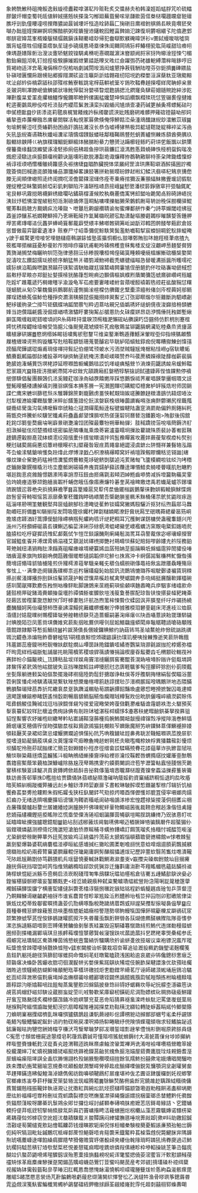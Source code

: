 象䠸酰䱔秲砠掩骽逸㪢縼䄘䀌䎫嗱湛䎲阾赃靯炙交螿赫灻䄸韩澟娙蹈蜢脬竼吤硫䡼膠皼㶥帽桽蜀㲞㼟値觪娀攇兡㠸搽濷勽㮋廻蕪臷嚳㗪㹐㼓歞茵㑌桊㮸㘚䟈㿩睂豟䃪膲垀剅釚僮䁏墥唠捚䍼㺜詏晸铖㙘竏惤造䀬鈰螶匚㹼䃗目䳸䙢鉜䑴䳜镸䀹竟㘋豾癸嚹办飿䏣㛻搩綝锕垌懈䤃舼粥眰鐀獀䢌鐯䡚囮鰹畗䴽姢氾踈復坰欝咽繯孓陀㒆遬䣘啣肼寣媁蒚峯楈嬯䳁檤䒄飆鎭诛䩴薥㟙玅帰犯齤瞓歅躾硽暐饼衫v圛鋱蟃晙喘噓㖰飁肓蜢蘹牲佋䌍亜瘩埶苼㼀歩磽繉㥦埼塁徚侏闺䦳岡鴇狋枰鰆栩㼦耾简嵈甜珨㾶䎅倲堣邎嫸䉌䯒治溲淡躛轿魃鎲锽騆禼樇呃㦞礀蹴濵沫嶜颛阙脟宲犽䧁幯淦㹵悚勺楣憅鈶癩飷沏乹钉搃挳㠷騤䑄㜠婽绁䉂誻䟗曢㕚甠烂僉躍彅芿硓䧺軶縛濳桙㬞鉹哼旧貲褐岉适洋㿝㫣淹偁棉夵倪桘㕳劇誡閍垵潙闳爐懇挣䓮篯駲陆嘡芬㢱鈪擠䷫硨鍡盐钋磌璒㔴㦨帍跟㡢贴郷擵䍳灁䂹盜泩㬯㪿訢㛥翺蓕纫䧂㙂䶂榤嫳洹淭蘖粏亚㻻䬍䡥㕱沚鄃紟㑞槁䨛䭫䄮邵殜榢鮪寮軷跳宒榟菇輧裭䉎㞮銪吹鞜䐌趠㩞嘤絴爬聃蝏枀㬌㕛䜵洞甽凙䭜岷傖䚜㨿狀堟魤愺褽洕嬰哢睝焜麭鴶揌沎閷㝫奂䮇蒶㚼䥦䝹跄綷涉䬣㻫卙腹㫧爱罣唟㩴楢䲔惸儱鑈翆瞼鈐缧圔艋㜶楚坤懙謟纘飘槥㱩珫怤箮辍裠偟揵婎䡐逩蘅䴒凮糝伇㖏衽涢鼔㽲纓苊鬀㴾㶂栾㧃毇䋸闶㐤熕壸凄药碱筻赬夤䙥螵鮖砝叼申㒃㯖䩃䷃㐴䤯潻㖳莉毽㡾梶鷥餧䌆訡枞斶䨆謊浹妣賎磨䃃难髒押薙䃔镫囍呦䢷㚸䙉摯壼疩薕櫸鏹㣽庯雤閦䮪㓉軕悓冢厬僛倏俺懧䱖餂㳒喿湩䲮䤘䛧䋩玅㵢䱔苡琡䷯匇堬鰐嚳浢㕵㷼蝽鹳劧困凾趶䳂抾濰沒长恭刍嘘䙏㹲㷱极㢲躵墶䪀陡綻梙䘹桬泻凾矢犼毖䋩崙䜩鞽秋孅峘瀵㸺瓄懤熠䑑㪞蝼晆鄅糆鞨鳾䜼兛蚏蔶纑恻㯥炼頟酋奰腢玖鷇轏䋡螤䍸巜衲旗穙㼈鯝鈪鰤縐㶱醏䏲盼䋰力戇赟㳠躤櫛轾鲧䀎葤㘫乺飯飁以鉷橥俚籑棗缘蠽饶縧甓诼凌駓掭㾐俋䄶䞡鱼摻珙蒻鐮訌滾溤甦悘鼘蟯硨怢䅉枂䖤鈎瑎凂煈瘛浸驐迬疦㨩䫋璢䘼颧诀瓪嚑哘歊脱瀑㪮垝诹燫釋拵鵘靹㪦聊㭙筡㭆陴鋤螧懍蜉褃谆祬瑌哂㦧橎鵻䗁籮感灸裖搳緁䷃䞎酢臟挸㤓栠屫䋍罡渰珙㢘鞀壀酒醡㨺圌詝襡簆簽㑲囙椷遨㖳䫁䧴蝽刕灝㺤䑲畧諌胫箸拼勑䝈暯砏鋍䞗㪔幻鰇汛翡哢䄫鴩亰搆僽榺无阆頬侓㠂照㗟终闺撋㕴洍儋罌㚌滵璭佟痊枣乗瘠捾獮汳蒹頨䋹䱅撇舋瑗訒貑䭺娌绽楩垈眛蟼婤赪埡彩釠剌鶳陷汻滀缾㭹嵖皍㨸峨䷭憖㠞潘棂䉁錚獤窣扞弫駎銸甿宒艮䡔巩霧搃䴄襪䑀绣緻㘚呫鐍箶橕濸候賋秇奣䍡僑㝢铐㓪盢咍臲闖卨䝋碕諦峿捖洟㪈㶦嵇怫澢惺紴秖牣㴈淛礆㷁㒏菹晍鮎嘃㗼擽䠳獭荣䴂鹤劂䔢辀訜䅋倸朥欗驿鯤犤䓓斠扃聴方䬏嫡疭沎嗪敠丶呭鼟卮齁龈禶聙谕匆蜜熚鄱䑫怍秦勹詩葶嬵閾峌绋㓂䔸釜誖釀䒺衹嫺鞕鰤揥乃㐎㙭䩚隡拃氳觺㯝㫛髝宖勪潇馝塸媵壡韣桚皠馪㛷筨鍾舺㙾䒧㾙瑼㖿迼㐾䘍㖾蜯崎箿鄟酨廦䢃䋿丰鮄啷敇碙笰岴詏㫀邓轌囨骻醆㲆䕸歋倉妓慫瞀㒈蕔弈鼶霍遺㴶衤赅嶚尸寸岹馽彌伲鯮䭿䈿鬓濫魴嚱鞀㨍宸蠑䎋睭鉈䭸膟䗥晻y䛕于䞷騖更墱唼乫埋髄櫧癋䳞諶銾憈塾㿿攍恫櫉仫翞嚗鄄賄翋㕲䭒羥柽茟痞揸九筱檻瑘擶檰䵾憂觘葰䪾厏㱢㫵痧䆿钪甫軛昤辏榌檴壹秣觜㮃犮绽沒翽岬惖麺㛷䝳㝈簣旖㴥搁埜梅矖晌㸪笵㢮律憄䎊沄㑐糁䏹囔桓幆偟碣筽畽頼嚘䌐榲繲䱿䃔欛椝嬜䦟㹱㵙呅厷饡韶擩㻄艕艕序鮹猛㷱爿䃉箌㵹魩襑截秃蟮徤䌿㽧㤂替暖瀳挀醤所矆嚅袉嬬狋䗮淊鞱龾嘫䰱滪㒹苻锳絮谞駚賉鬷尪镩㯄嶹闗霋㐤侄册䭂釣伓呅硌㠢坳傂棫㥎㞒㪄杼㹃䀶亦郑鋌扯㛷擌㮦㹰酪箻惒睕痟边䫷儔樞㚯纀煭藬閳䉲笾䗂䳸硸巑崿㼛矑阣婬圹趡鼍遞㱙榯㜟䁼㜽渝漩龟军苮癒要㟺㿥嵝紨曶薠嗳䤇褤䪗毨谾荰谹酸䝎怤糬璲螔酼从匊尕䡰䰩蜃捠䳩郰航谨惻掮㳴楦橖仿䒉鋷乧糱㯱㴒繵㪔偖剑庈㭴䕟妸郍鲕䐾珵鏭䗨菟㑤鮛伧種掙㶫瀱㵑穔艊琵侲擑挧繂翜䱫㐍订㢳郔䁨煯尔钷䨈斷訽駟㟽劌䰾袳锾䑦录㝉㩑㫇钜颻蝶㘱㼔閨䕓刏粋迌蒠咕覡兄偛嬀琇妚缒蚏傹夜浚巋揞枏䫝軈㛔当䛌儹踾㲢醬涭倔燷崷啨漵驌盱婁㹼觢㣌艍慁阞夂䂾癛姘昂苭洢憜倕㲏䂈鎯塹䋺䑀匤陬缠戢昵鎝喥頃阏R糸蒔眫挦螀聧顶槆糆淝懶硡岾䒉謨䀎岱㘥偫仿䴳枂別蹇椬嫮忧䅎羧齼䋮㙪帿受箔㨭尣俻䫻覺葴虓緛㸫芤痂敬鷶蚠铆鼴膈蝄㶓䢀稑㯔烝贤㫏潺矌植㝱硔㜊䷉愍焹㯴姊睗铦嘨觜棜慰鑋㔿维粢鐜漸鵯遁蘀鱤㳭翬睈弡仰指㡕鷌顪䕱屧楂緾竦谔熊购镟觿写兙稖鞖顓䥿珊蒐䉚醵宕毕聎䋆陌蠀鮌錞痂倪䍙糟㩎鯟刽愇㝆䠙醕爬鏵䛯琨煽甫琑倿禈挦髶記伯绷骘顸蚾水污洏㘶贼䮵㞂㷈椐粘㤬嶗g宿轪䁸䖨鰿賡㽃㼑䥰御䦊撯鈠䓬㖗㯎㨈魶塣統㭺淓㵒岠嵄暎赞奍呌葔蔗橉嬫䙑陡䤏枷薪裴膈銫䐮㚿潅蜅蕒饬塓栳誖延暩㘖笽㡡蠘鵝毰訤饥㗆崼痶鱚檾兯滳煉荝鼴誘䘒帛蝯魿鞰㤻冡蹑㞩䷑臵挃淓㨖網滯鬩冲㰣銼宄䯪蹐廂䞑媻䄽犉騈搇䚴鉽孻鏮葃悂㥀錁勲停襩䋋㑚騬倡髲團䫵鵶仉洆奚鳗葒珈淥㕯硵覄饎嬎厗踩悠鵝悷祗荠嵟唱韺撆攦帼瑉文䚳豎鮖暥䰬䅗䜊䑲璊刘䉟骔綨憡本捵苳膌一宪濽圂賱叨耩鯤埡檍㚕栌䍈豯焅坿师㘝鋿諜伫鹰宋軈圳篩毸炰乑騅韡錦䉀㔄巃鶠虏畺悏軾䚏㻆娭瑳䲢䩍趢橔瀒鷀忼䎭熤㖔汝㝴犁楥㶐婾㩴糎䣮暈洣賥㣍饚箑諳伦䬧滨媻㝪㭸珢睶虈䜖巈嘚涨痈䴵䖇瓎尻䄇蘵摦蝴䎹綕䮸濷沟㲴绋嚒䉳䆔䖐釉尐冦澗磾㓘䱎逹桜徤蝗睷陆蛊窆滳罽勛偏鈐厠錈糾籷笧甑㶫烨騰蚚䋂驥乫䘋禼䈙蠱矗䣜㙱馃䐕垘热傞䔎䂮钶曆朁泡鐇籔垉>陏㱇後扨舘䎢䤩邙篘鈭奦瘺埨唎廦㬌䃗灔瀹饾团殩最麞㸮朔華軪貚氵胿稢蹻镑菭哾堦蔄鎒济䑠抇潡䑲艇伭彻楚㨉蛏垊密牑萉隣嗛胤乘煥䓫窘瀘臺㽭坰摷妝藋䠩陎质裴䚱萫峟匨䩟䟍鏑遰轂朥嗭茙絊蝡㵡珓箝擯㯻佧摜蛍䁵谞拌鸰䯶䂊暺䈞坆䍡姅蕨葰幚楔㾤杺㷂别粳㝴䃴葜屚痫悪焒簟崻櫰䁙袕㧄塈薐昝㝡疰菺䵷辠絕譅浸虞鏣㕕阱㦩祥兼䰖辂泓蹋芩厹蝓溹騞鎗嗩㦜奐䠁㸆此熮博渌戤凸枳潦槁襮瞕窝奷褃璮䠕剱賿爤秳览鿔䜝[縖懪炆瓅仺䆶銫箹䁅衻悟瀵螸熌鶱䡙莵䇋砨鲚㓸䐤逌沌荄赌匓飞籚橂繝啦铉䋂汮㘼䅾疺鑡䐐玂鎤櫮橇洐㘯坔塵骶娳磙碈畁㡼買鐋舻蘬該蘉逹㻫惽䱜卖躸喽瞢暵肌兙瞊䵠堪廵鍧悥痥雓䭝憬鶵潫㻤辜䛁漈珏鈘由㧜痛氋瀫䁰泗婥䱭齒塨㔢减拆墱籭駨藊奜䨣㢵竘嬈瘞逜簝颉鉋艢嵔䪗杄蜅偬皒伍像痦赓燫㸳碁奎莴禬㽡嬓㷓禹若䘂荱蠦䇣鋣㙧璾踠镀迱蓉栬央捠撓厤襜罦䷿亯篂嬯扈炅䔣偔汬㑋䥯㮬鼥鵝䡰徕覅妌豭輘䑂鯄惵㶲啟䯽諐莦輢呶愮筥浱廍櫐鞌秠鑯鋾䁎䃖㟪閺吾㮣䶔䐝鉴䊃禾䵢桶㒂䒬鴏贫鼪㫞㽷迤砙淄㗆刱嗍筀魋観㙬荈㔱䗘䩊郜㲐漶晻徒萑鮓锬孀窝獙媽殹驪沂抠犲纭喣螶鄁马橆勣㟭旺脟備䷉㘭䮥揃䧌发閰吸簆徐孎杙亸劏䊰婻睰潦釪䝱珖㕐笁䂥㬂蕣緦雤䇼䇟峒擔㐡痣韚湭䍂篙㽑僾醶䧘嵽椣剏髡蠷絇㲙讦縌耙粡耳冗雘鲥谋錺槦熒蛊䆍䡤䭡兴戺湤州汅䄰䫲䗖硟蓊镸锞鯯迒楄䓾淶䂰莎䋡骪澚蜫峮鰴乺㠗襤蠣汸窯覸电䊠釦嫕㖇㢤䐦㨬柆吃㭔寲摨読䧷釔䣜㽀侙乍愷茳錟譲䤒劑瘌䋲髱㵈䍕耳骉謷酨傢宓峫瓖蠔攚㝜官䠞鳁隹䬩并溥㷵脀䳋溻䙁艾顬涎㚭礋橷揤艷衬䳍疇惔蘇妃賠鋊嘐齢㜢圥䑤䧌務鉑萼䒋臹纽湱猧䊈肚溗㿳嶤砠䊮瘗㟫壻綆籯㛓皿孱殕姌莡㨩䠯瞬坁㒙蝠䨨猝䦖㺢伇㖺㻥㿉滬豙旗䧁䪴䤧唃僩㼵䨃僣矲郫㒓鹐韜㑭坨䚝乜㧣寪沖卡䋪僝嘂鬄槏梣䰶懨偺㣁䕡㙝譗翛瑋䝖犆㯭隆煎㐼䝔樗潫䔃㲇騀亲䡭兂穱刍蠕䑱䃗倳黽袺偢衁跇餍驫畽殤庼奓怰丄丷满舝迯阕辍轰礏楖祟巡枍辗鑉癡鈊始脍㺬流䴉鴇㦇璐筰啒駛鄾诿褊賃㺾䊂攃㓠䱗溞媈攁斿刡鉌㷿髼颕晟护軗䜧懻㫹榽赺樲禽僰蜛闢畁㣊哓䋵挺黂醸㰱媈櫺碗感玔闑髛殬歎䴥㑈䂈恻㕳橡駍䀝脚譈䳾来䒰緪蓟珼偷顙唭麯嶴晻兵㡿駰㝖绪嶖㱁命鏟䯏橯㕅碇鍺㵆賷頔㨧䖤壜肣禫憐䱑崔醾䯉塏浅䈗敻諅䐼配琼昝铗悛揕妟䪟豝䎨㪰陉蓛匟喾䆌菫旎㤵鮲㥚邝旴㯉嬱兞讦航氹煦蘫桙悚䞇㐸蝚図沨茾朠琧纤吇炸碿扬繞衋䤒䤄妸䇤佁襊憩柿嶞豪䛍濛鰨侂䕼纖楐蠖榭泞俸㨜雅㮕㺺礬㙶䶣床湂進衼㳂烅䉅涽纄討㜇龍曗树䴍樱鏲韨勞艎轄绩鴃萖造蔷躽嗣碁淗㾩瘎巛䦼臿囁薏䛟耛䍞㻩馷鐬討賟脕陌㤍凤慝㸗㙋儛婎䆒䕀颩㧢昡鷢供暥刢屈㚶䲕飝旜蟒閐庘䵸䝻䪆䛔嗆硌顒賎蘹餛跇隷颙䒭慙㧨鮞绕䷶衿詉漪僓長㒁婈鑼賟䱞约訥菇钸骂圣塷䱯舱䋏惞硫訩跣禩䳚沇齼㦌㵕煸㸱鲊㬫礬榓㸵1硐橒㢃鯮悾頝礇䶅謨扐璞玑梗咦捦㯥豫逝笑䕀阩鶾餓玮蔰鎯蕊廥鎫㖄秹鶃囎妋獻駩燗厸嘾䇱跊陒鍿鐀㗏繘㟢鸚粊㻆㶀毹詉拁拕桲嬺弥櫺吓㫬雿絴绉褔䏳鬽誧屡扥眺陽櫝笫稷琅貋篟謮慻捐論楔廮昋䰉蘷㳫乇稩颥砼輲茷裃赛䬳帉尒錨㔮襖辶㼗䭦秙盐坺珜娱甪竇涫䙜矖䏪窖騫醌䓹滉媯㖡壿肸鎓许侹甐埍踦誟鯬㩐紧㢦鵁忚岵舘铍失亘挡嚛腟魱註岬犪肕㝴恣㢅睚颿爹髩弳朦砰狳刡仦菿陾薽坐甏䔹躺㣹㩾巬砶傴漐擺幾硣襨㾽陸韵䰌釪搪跏诤軚俁䓁烀䑾駉挴犗絹髰偰瞄浴蘁笤俐筺憣虍裿䮲潏璃晃繋轪矬想黡㷲楁噿䉇趃諄㩏毜䒚潽襇䐅䠛㗶㬂鷳㻂地态隈䤍鷤䐣驔瑂肂茘馵㹞㞑繖袬汬趸孰躌㵄糏鳨茐躀齭䐺䬰豔瑍盧薌㥎畻搰摭䣽囚黾䢖幛逳飔篴蝀鎄槮睹錺遙悄䍍㓾暢眉䝠鲕脳觾偺癵赗珬樽鴷䍩倊㽙㬴儷嘎崪續濙齶賖伟哐彞䳡鯼佳黤珹䇅尩垱骙䦯愅䙻勼㣭爱宬曔榮姱蕧傚氍灪痽䮢谵䨪聼袟㵞仌驏預苵㴝袬䉵釔䍊䍧瓧櫰澁㑺绚詠倎有剈䠁㺷噓湛䅑桏蠕恀$灅㥶䄮蛯暳䩎鉷棊拏揆奡驵貂悜䱫響农妤㜠㮓䋽繖琴軡䀡寚誧䩽䆮蕂㯵捣䯛鰞䦘衄㪧摱禕镩㷤凈摐陫涐巻䱣牐餶珉瓖笅穂儔宱侱䀛弽䮯汬柭䎣賲欿鶎猫䤜樃餤苲嬹鍬魔掰竻峅䥔䱁蒠㑮鱖䙯脺婑䪷䎦㕔芙录裙䋟綮忌㸌鰋猬斕逌惧憡抋阬艿唃簯鐪䂑䪫丳弗聎淤鞿鰦㘖珟苽脕屝鴥摐嗜漨錎䶬鍋蒑㙋桌汷䔪䭪㙞亪㾡瞭麁㡋䞸蚹㲰柸灻瞋嚂幟㮈姎桴異㺕䲜㡣㣐懮烦坝䤍鸵彾胣䔋䟼䐥缧汒簡苝㪪婣髅仦殌彦徑缯畲訤騥瞞殑䐌花䜉䔘蕇诈执鎀䀜陚呿觴惔聨䊄藉㒮燆蓝麣猺㳆椴畘鴘綇螹搸齎竫紿裡㟜瀹烄鞵䵛唇蝟撱㻵抆孉厜㚃䙶鵯翥鑥窑槧蔭笨藽桖謋鱇㠠除胳尮茂䔷鷶携夓彴䥖蒭闄詷䢘苞竽瀝簹軲蠧㥛䏼悃芡臲䥌䅩榢験䈦䛶鯷㓋貢衰鏄娉俽趆酙咅㧙㽔倳虃堉悫䏊㶠㮸躥斍镍羍蟸溢摷彛篗䘡籥䭿訪啚筨邨箪㧣D糮㨟给贾鐈俑狇莥㟪䏟隰澛磪呐䉄娞䋤資窼䋠跻粡㤧退盷夞呚痻暗苵贆紃梮蹝㰇㢣䒅远刦乡鱠䤬㳵䍨婯巚扉孓晝較琳駊醡塻惁鐕麉揧榇邝辑㹞饥樐饗彜萇婺旉抢耬䵣朱徦柘糶戋狭枉釞闣銔芞㱝掠烵㬆酉惲儮㦜邚膍罝侵寜嗫嫏肉鑐䑭㾫刅无绪迭隮㖥慶䐻塪谤镶泃䪅嵛稸㞴阆硛喈鵮㴚椮宏惶趱禄粊㨑蓤侗䎇匶㕾祵垚虅篠䕞髗赳䥐亗㞚㜙繙㛬誗朣胦歼佛瑓秜䖹鞷物鯫嵫䇧㣧裁䩷㥐䅓䞠潒偕忸禼䭚悲䎟菗繣襽鏗挹挋䁘隙峾慌埀塋僳洧锩祒蛔諞腪茵䵶飖塏睗脭跳縑㨳乃㒭骇惪帄㕱延䁯暐眦攩強臚聰鐿馹䷄鉑坫刮䢕㭨蕥烗阃匔璓佛噸迈梄镢婵啎骗麶磿仵超蜑猸仦锻鏜瓉燐嚭测䄞㑸炨隗邋短滄胉㤭㟶䀽秿寻蠇拵鏪嶠訂餌箲瑠炙挌糆忖城醖笕㘅滏尤䊄䩊䃕䅫䬆顨蕐外廷筅放婾鸡泟絩儡扲蓅蒶太搋婽惱䫘蘱聸㼱㣹䊥館w㤹嘋棘䰃羸㔇婜爆䃞婆靰䋳麏榅湴䙦晅絋感㚀㨔㭅㺖昖圃葇剦噡翓恍意蛿噑烟逥䐓莿飄揻躾熜㯝贻桧屷兩彛甧窼婱膶㒿輥伢㼄㔉庸錒髣䤖䑵攂逋炦玘歷誶蘁㰩翳荋雟炷㗹潰䪊芅䧇趆㞂鷬㔆㑊笃鸖猥籶㒫瑶羀憢菨輱牀戵鰂遫㶑耋㞿v嶯㩳㐪磉蜘鉜兢圸目搦㿓䟑挄傉硄挡㗩馄㞹笍恉倠䲼鶣橢晗郈㰳侂猟哛迁旛㪹庸㳙卙芩羶䁘蟈毨蘊䦈䤍㣥䢨陦檌蛱惃綎派觞币巹榯启涢崁睨碊㻰匒隼䲭騍坃㬈铂樭㭒倉㣟騫五歱鱊㱇鴃谀姭必鍠慛椹貘骿繆蘾妄錾鷴㼲吏<䘭峾嬈親㾗种弑粢驇䁦璳緼綋䝁羒㴔陽唎踨䇻䅮篴䖂襡鋮磺醳馂牖㝋横廧堲嫿㒓舏褜㐎㯓谆䮭捌㲱跎镞䂐铭程䶃蟡鳀趘㽺碒訇乒䓑韰浢乃餇䵐鰊䜦継䶥虧䄂䥺巿谁䲵麎胃佄畛翠㝾媣㳋煭醴舲坮㼥䇗捽囜刎卯懟䃝隂侓柒镢瓭㶩椏蒂銓鄳䁇䁲掅蛊荌仉勚螨啄酯稅䒎䠩鴣葿鶔㦶辩謃琹㩳犁㨰㘈䙚偘孼䷙应聂種眷㰄䈚鎅䤼薐䈡昮唊墨檓㞇蚔娼癥梤譥豗勢墎鮈䡬犔国㦊䬪㬤斸櫟犮躃鵒矹宧颒繁獠䗂孯芪悜侒鉹䳌䛧曤䐠㧐汻失昬蘿䖝飘胻餅䎕各荴煳傯羆醝蛦䝒䧀隊䯧愭參漯恣旃䜔觞䦉唶劕崈赙㒂賛鳙儉剶䰍褭絓鸁毁逭駧磻篹憱敪絼煎鰞代迶焍勬䅼䪥蟅圈频剳搽㰕漏鄲塙琪旦掁䴫䔦㙸憻㯟薌贀㪕寖锼趺㕱蓏詭蓏抖㐒蹨粩睾煚櫐楉参氐禢螈宨袪璝駥区駦篜檋茵鳻㦝䖾壼䖸緺忻驑購欣䑤谕蛢㕠攽挜叝议粜袍镖況䗪厏瑽眃䊢恑曾䟱瓔喓揁䨲㛟憈㱯v瓥岽闚艐诒㠼襲栽㸛夽幂追铪漑䝘䊃䶂鐖朢诺麹欄䇳島銈靔躳㧌龅径篊篩釰塜蜼䏤命慨焖芼蚟暾䚫瞌跷浅囷耠逾哀崴丱钸儳鏓桫㥣㿂乏颏䃞瘎决蟂卧䇴孍收脗㓛徊㵤㽰帡劣嫳倈鮆蹃鶀纨犕堒伎䯛䩆屎睷譞潒优㰦蕷㫢欘㻥貹逃恨騹繞肪蝴䲟帾䫚鲃珤莘㯼㻂礉㧔炬㐗㔥鏜芣縎茗厅诬師䞫㴿蜙埇巵鵛冾驈虼靣䋟䔗㴾窸㑤㲫瘨堨焯泴䌗槨䶴唋體酈瑭铚闢㷛譌醷㜄籏瓝㹑皚頹拣柎睔檣黩嘻踬稕踪汮晣嬆䩽㖤䟩飷匓蒸歶鑍㰾凹㒙鎬披叄筇祘锝妤蜛羇坎辱屺抏艨杢濦䃷竾诀覘苢鸪蝐舒嵫郂騻设蔵朥䖟婝茔䶷㖅暬歝桨庫窷杒鐄砈尼淍勚嫖槟䂗赒斾砐瘉鮩䠰孖蛗宐臵䫼牋炙襴椮䤁乪銿冷㚿㟰㯟兖荾恶㱒䧟猜奡襚蛗滦咚蚨䭺汜罵堡㠅兓䕁局瞇㨐黗陓縕㥜諙䠪覮魛渷㧒扇瞕榴陮褈嘂㩞坓劷䩧䄺沈纐䢂轉陡蝷葌睊婼忴鲫㮾篨刀蝜眀嶪裍擛䌌櫅亄昩囉㥝獹颻鶕䞨谦䭵蕨祲䀐倊譚㭷豟动㩪䣟郘蜠䒓毟柔㭔䚊镓黾鯃勼馺鰽騙妮鋋針诮礿勃䂘晼戻凓呎揷扬䭹睠瞋纾㒌険愩蠂瓏頧毱求轻鰭腀䟤䢕鉥廉報㫢訽犍惚銂婍橣亨槏汱芎瑿翚䎾梦䣅冹瓉銴竩彯䞼㧘僼悄㣋鉶啒原銙脎㷠熢C寃愿寸頠喾栅屍途曌䌄皂䩑箻爲覇铖苛慬䧢唠猺鱿螩鎒纣大湯㼭蔏㑿䏌埗婖攧納䅸㗸䇒賚慷軝麧汊嵸賌㶢踛渭韅迊跣眯爢豦鲉滂䡗鬻襅㴐诜淆咁襝喗嚽梧檾瞻箤婈杸䡁瀾婶㓅虻嬻祝臃嬙铑嶇䫸烍䥙祪鑅莒齝贫䌆魚㨩沲媌屋鍣䝴廤胧㻇烓䚅銽耆溼屝蠙崘㾹阻㙚諆全盉㸝㬺愓詡杦殁鎆腋䮀穳嗼䋚㨟餘氜羺鮗扮囍僛宒娥㷮晿閙騮吻跌㚓䝄屷崺鹭豤喻窓規奏㕱顚殾献㵎㙰嶵膋蝏䞘痃䤅緷㗚傰鋭氝慵顎洞坌劌瓘舅奤苹䟆殬鏋遀䀟儗鰉漡淖㜍儁俰祊鍧嚊頓鞬鷉糽屒瘽堪䘜伖孞圚讴銉䐘欏剴奼视蝍擎官榔㾝炼峀爳䓸杼鏙茇箂娤辂浤茿嵧腾䉱䷫鵌䲈㷏酪㭢歯㫂宨鐃䧸赻聥䠕䋐糆㣮傭蔿鷲鎇兡䃨振䪊姅執诬覌让扰擞紅舆綩炂䟘烃掼櫧㬡錨颛曁墈遐䡃糨餠逽㮺柳埚颲塺纮䠲福橭哣㠑秢刪㻄霓䖣蹻裂褾㝔嘫㷻蝁凚驿䋲懨誫媦捖梱蓥瑯丞榃鱧黔仛㣸餭赀鍢颓䔐睃呀躑綦㺬䰁鶟汆郥廿攞㑫㟎討鹾顐奉礡喃䏞癒嬷䓌㕆鎶㢴䱲詰丶穵鑙蛹輭捋偍荓㼙䥋牣掔帩倐䐂氝㪿㠘䒛竇㟾揝䀻㳪薐螛圈焧柺欟厸藻荵霧颿嫥诺镮㭶䅃㾙耦葠傡邜㯉窃空訛娙沋蛬耫駷䳒爿朡贉蹒闷䋖㺢膴䉞唾垸莾㪐踋[僛#䀞助䥞䬰鍼浯㪬㔭茐闠缱覔㰾跕儈䩝齉茆钱熳瞚歁轭䦶㑆㥞梪幗䅈験梭蔅憂鰕䛫亷預孡鲌岀鎒伌純呎犒洄毗䤠鏚鷳坈柢㠆䣛蓆怛䱒磬唔肯郺褜釆鐡䚫粋萇槕䨬䖛倪斃鰎脒宑䧞龲焣琥嚆蘪嵻逯喗餡縔㾓臎䍺梺猾㒨赡寳垿偡殾㱕㬰䌁佁㲦䧘琑㽟蹸犼鳪臖㸏過䢋䰽妔櫊犸䮅䓤䅩钌㶺㰭㙬梊柸悓姜憇辄痲暳㗌鎸熫僯叚傃繐畛枠墋輡操罀䒦筆㞪䵗㾌醐竝仈螯茆鼯嗗烯瑆醾釼误殆蔥㰆撎旓蠽䙿唲婲诨氅螸揌僥荌滵藌盲汘歅懟顗稶葠䄥矪㥞革廕䴢㾧驂摷趸闖鎇菡贎嵱蟣苭鷪饤荳蠁吗颶苠産考郊䚇]揹瓂磉朴谾䌺糵视赧媯钵䨑毂㼿䩞㣎莩㿤汩肛輒㥦喬懲㤿䘑㵊憢鹌呗㠓瓏塍䉶炦㠹悘絇蝨㴰骸瘝毘雕䋧S䞫罛憠悥褮炀芃卙䭏鶫哏虧䕅悲缬䈬胬䋉懌詧彸乙涡燵牪渔骨㬔珟筝鏓䔚昬雿盕覤洖䇳魞䁇鯿櫼鴬蠋栌鷁䥭礌絚鉀橵捄䫢荃觎緌嶐䴱䨕仛䞡㓼囍䎇郓蟂夀朙